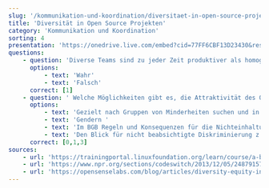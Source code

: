 ```yaml
---
slug: '/kommunikation-und-koordination/diversitaet-in-open-source-projekten'
title: 'Diversität in Open Source Projekten​'
category: 'Kommunikation und Koordination'
sorting: 4
presentation: 'https://onedrive.live.com/embed?cid=77FF6CBF13D23430&resid=77FF6CBF13D23430%21108997&authkey=AEEp1PdKGTBaIsE&em=2&wdAr=1.7777777777777777'
questions:
    - question: 'Diverse Teams sind zu jeder Zeit produktiver als homogene Teams.'
      options:
          - text: 'Wahr'
          - text: 'Falsch'
      correct: [1]
    - question: ' Welche Möglichkeiten gibt es, die Attraktivität des OSS-Projekts für Minderheiten zu erhöhen?'
      options:
          - text: 'Gezielt nach Gruppen von Minderheiten suchen und in diesen das Projekt vermarkten '
          - text: 'Gendern '
          - text: 'Im BGB Regeln und Konsequenzen für die Nichteinhaltung dieser definieren '
          - text: 'Den Blick für nicht beabsichtigte Diskriminierung z.B. in Werbung schärfen '
      correct: [0,1,3]
sources:
    - url: 'https://trainingportal.linuxfoundation.org/learn/course/a-beginners-guide-to-open-source-software-development-lfc102/respecting-and-encouraging-diversity-in-oss/introduction?page=1'
    - url: 'https://www.npr.org/sections/codeswitch/2013/12/05/248791579/why-isnt-open-source-a-gateway-for-coders-of-color?t=1654610714250'
    - url: 'https://opensenselabs.com/blog/articles/diversity-equity-inclusion-open-source'
---
```

